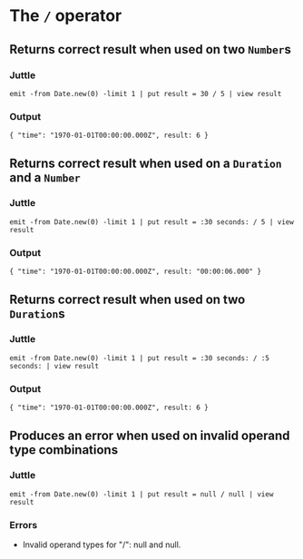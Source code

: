 # The `/` operator

## Returns correct result when used on two `Number`s

### Juttle

    emit -from Date.new(0) -limit 1 | put result = 30 / 5 | view result

### Output

    { "time": "1970-01-01T00:00:00.000Z", result: 6 }

## Returns correct result when used on a `Duration` and a `Number`

### Juttle

    emit -from Date.new(0) -limit 1 | put result = :30 seconds: / 5 | view result

### Output

    { "time": "1970-01-01T00:00:00.000Z", result: "00:00:06.000" }

## Returns correct result when used on two `Duration`s

### Juttle

    emit -from Date.new(0) -limit 1 | put result = :30 seconds: / :5 seconds: | view result

### Output

    { "time": "1970-01-01T00:00:00.000Z", result: 6 }

## Produces an error when used on invalid operand type combinations

### Juttle

    emit -from Date.new(0) -limit 1 | put result = null / null | view result

### Errors

  * Invalid operand types for "/": null and null.
